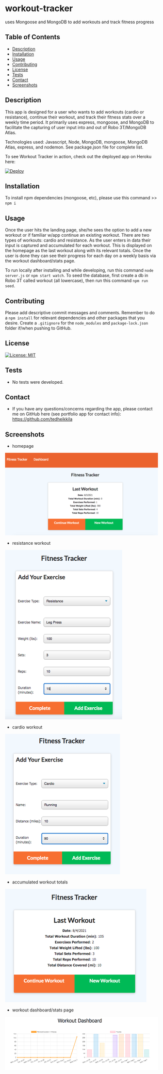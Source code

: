 # workout-tracker
uses Mongoose and MongoDB to add workouts and track fitness progress

## Table of Contents

  - [Description](#description)
  - [Installation](#installation)
  - [Usage](#usage)
  - [Contributing](#contributing)
  - [License](#license)
  - [Tests](#tests)
  - [Contact](#contact)
  - [Screenshots](#screenshots)

  ## Description

  This app is designed for a user who wants to add workouts (cardio or resistance), continue their workout, and track their fitness stats over a weekly time period. It primarily uses express, mongoose, and MongoDB to facilitate the capturing of user input into and out of Robo 3T/MongoDB Atlas. 
  
  Technologies used: Javascript, Node, MongoDB, mongoose, MongoDB Atlas, express, and nodemon. See package.json file for complete list.

  To see Workout Tracker in action, check out the deployed app on Heroku here:

  [![Deploy](https://www.herokucdn.com/deploy/button.svg)](https://enigmatic-ravine-88709.herokuapp.com/)

  ## Installation

  To install npm dependencies (mongoose, etc), please use this command >> `npm i`

  ## Usage

  Once the user hits the landing page, she/he sees the option to add a new workout or if familiar w/app continue an existing workout. There are two types of workouts: cardio and resistance. As the user enters in data their input is captured and accumulated for each workout. This is displayed on the homepage as the last workout along with its relevant totals. Once the user is done they can see their progress for each day on a weekly basis via the workout dashboard/stats page.

  To run locally after installing and while developing, run this command `node server.js` or `npm start watch`.
  To seed the database, first create a db in Robo 3T called workout (all lowercase), then run this command `npm run seed`.  

  ## Contributing
  
  Please add descriptive commit messages and comments. Remember to do a `npm install` for relevant dependencies and other packages that you desire. Create a `.gitignore` for the `node_modules` and `package-lock.json` folder if/when pushing to GitHub.

  ## License
  
 [![License: MIT](https://img.shields.io/badge/License-MIT-yellow.svg)](https://opensource.org/licenses/MIT)

  ## Tests

  * No tests were developed. 
  
  ## Contact

  * If you have any questions/concerns regarding the app, please contact me on GitHub here (see portfolio app for contact info): https://github.com/tedheikkila

## Screenshots

  * homepage

  ![](./public/images/hw18-1.png)

  * resistance workout

  ![](./public/images/hw18-2.png)

  * cardio workout

  ![](./public/images/hw18-3.png)

  * accumulated workout totals

  ![](./public/images/hw18-4.png)

  * workout dashboard/stats page

  ![](./public/images/hw18-5.png)
